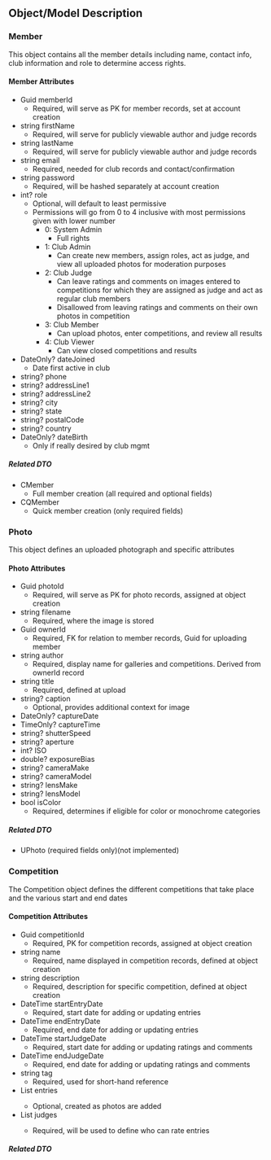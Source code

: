 ## Object/Model Description
### Member
This object contains all the member details including name, contact info, club information and role to determine access rights.
#### Member Attributes
- Guid memberId
    - Required, will serve as PK for member records, set at account creation
- string firstName
    - Required, will serve for publicly viewable author and judge records
- string lastName
    - Required, will serve for publicly viewable author and judge records
- string email
    - Required, needed for club records and contact/confirmation
- string password
    - Required, will be hashed separately at account creation
- int? role
    - Optional, will default to least permissive
    - Permissions will go from 0 to 4 inclusive with most permissions given with lower number
        - 0: System Admin
            - Full rights
        - 1: Club Admin
            - Can create new members, assign roles, act as judge, and view all uploaded photos for moderation purposes
        - 2: Club Judge
            - Can leave ratings and comments on images entered to competitions for which they are assigned as judge and act as regular club members
            - Disallowed from leaving ratings and comments on their own photos in competition
        - 3: Club Member
            - Can upload photos, enter competitions, and review all results
        - 4: Club Viewer
            - Can view closed competitions and results
- DateOnly? dateJoined
    - Date first active in club
- string? phone
- string? addressLine1
- string? addressLine2
- string? city
- string? state
- string? postalCode
- string? country
- DateOnly? dateBirth
    - Only if really desired by club mgmt
##### Related DTO
- CMember
    - Full member creation (all required and optional fields)
- CQMember
    - Quick member creation (only required fields)

### Photo
This object defines an uploaded photograph and specific attributes
#### Photo Attributes
- Guid photoId
    - Required, will serve as PK for photo records, assigned at object creation
- string filename
    - Required, where the image is stored
- Guid ownerId
    - Required, FK for relation to member records, Guid for uploading member
- string author
    - Required, display name for galleries and competitions. Derived from ownerId record
- string title
    - Required, defined at upload
- string? caption
    - Optional, provides additional context for image
- DateOnly? captureDate
- TimeOnly? captureTime
- string? shutterSpeed
- string? aperture
- int? ISO
- double? exposureBias
- string? cameraMake
- string? cameraModel
- string? lensMake
- string? lensModel
- bool isColor
    - Required, determines if eligible for color or monochrome categories
##### Related DTO
- UPhoto (required fields only)(not implemented)

### Competition
The Competition object defines the different competitions that take place and the various start and end dates
#### Competition Attributes
- Guid competitionId
    - Required, PK for competition records, assigned at object creation
- string name
    - Required, name displayed in competition records, defined at object creation
- string description
    - Required, description for specific competition, defined at object creation
- DateTime startEntryDate
    - Required, start date for adding or updating entries
- DateTime endEntryDate
    - Required, end date for adding or updating entries
- DateTime startJudgeDate
    - Required, start date for adding or updating ratings and comments
- DateTime endJudgeDate
    - Required, end date for adding or updating ratings and comments
- string tag
    - Required, used for short-hand reference
- List<Photo> entries
    - Optional, created as photos are added
- List<Member> judges
    - Required, will be used to define who can rate entries
##### Related DTO